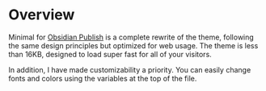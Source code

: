 # Overview

Minimal for [Obsidian Publish](https://obsidian.md/publish) is a complete rewrite of the theme, following the same design principles but optimized for web usage. The theme is less than 16KB, designed to load super fast for all of your visitors.

In addition, I have made customizability a priority. You can easily change fonts and colors using the variables at the top of the file.